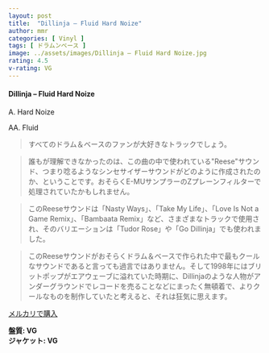 ```yaml
---
layout: post
title:  "Dillinja – Fluid Hard Noize"
author: mmr
categories: [ Vinyl ]
tags: [ ドラムンベース ]
image: ../assets/images/Dillinja – Fluid Hard Noize.jpg
rating: 4.5
v-rating: VG
---
```


#### Dillinja – Fluid Hard Noize

A. Hard Noize

AA. Fluid

> すべてのドラム＆ベースのファンが大好きなトラックでしょう。

> 誰もが理解できなかったのは、この曲の中で使われている"Reese"サウンド、つまり唸るようなシンセサイザーサウンドがどのように作成されたのか、ということです。おそらくE-MUサンプラーのZプレーンフィルターで処理されていたかもしれません。

> このReeseサウンドは「Nasty Ways」、「Take My Life」、「Love Is Not a Game Remix」、「Bambaata Remix」など、さまざまなトラックで使用され、そのバリエーションは「Tudor Rose」や「Go Dillinja」でも使われました。

> このReeseサウンドがおそらくドラム＆ベースで作られた中で最もクールなサウンドであると言っても過言ではありません。そして1998年にはブリットポップがエアウェーブに溢れていた時期に、Dillinjaのような人物がアンダーグラウンドでレコードを売ることなどにまったく無頓着で、よりクールなものを制作していたと考えると、それは狂気に思えます。

[メルカリで購入](https://jp.mercari.com/item/m77354316625)

<div class="mt-4 mb-4 d-flex align-items-center">
<strong class="mr-1">盤質: VG</strong>
</div>
<div class="mt-4 mb-4 d-flex align-items-center">
<strong class="mr-1">ジャケット: VG</strong>
</div>
